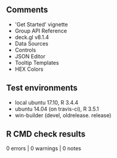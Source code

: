 ## Comments

* 'Get Started' vignette
* Group API Reference
* deck.gl v8.1.4
* Data Sources
* Controls
* JSON Editor
* Tooltip Templates
* HEX Colors

## Test environments

* local ubuntu 17.10, R 3.4.4
* ubuntu 14.04 (on travis-ci), R 3.5.1
* win-builder (devel, oldrelease. release)

## R CMD check results

0 errors | 0 warnings | 0 notes

